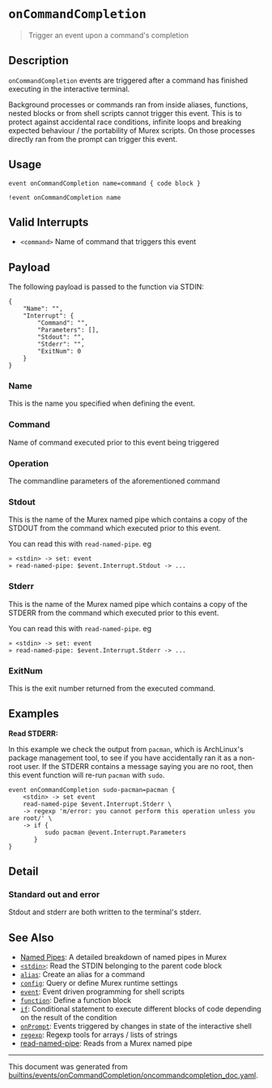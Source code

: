 # `onCommandCompletion`

> Trigger an event upon a command's completion

## Description

`onCommandCompletion` events are triggered after a command has finished
executing in the interactive terminal.

Background processes or commands ran from inside aliases, functions, nested
blocks or from shell scripts cannot trigger this event. This is to protect
against accidental race conditions, infinite loops and breaking expected
behaviour / the portability of Murex scripts. On those processes directly ran
from the prompt can trigger this event.

## Usage

```
event onCommandCompletion name=command { code block }

!event onCommandCompletion name
```

## Valid Interrupts

* `<command>`
    Name of command that triggers this event

## Payload

The following payload is passed to the function via STDIN:

```
{
    "Name": "",
    "Interrupt": {
        "Command": "",
        "Parameters": [],
        "Stdout": "",
        "Stderr": "",
        "ExitNum": 0
    }
}
```

### Name

This is the name you specified when defining the event.

### Command

Name of command executed prior to this event being triggered

### Operation

The commandline parameters of the aforementioned command

### Stdout

This is the name of the Murex named pipe which contains a copy of the STDOUT
from the command which executed prior to this event.

You can read this with `read-named-pipe`. eg

```
» <stdin> -> set: event
» read-named-pipe: $event.Interrupt.Stdout -> ...
```

### Stderr

This is the name of the Murex named pipe which contains a copy of the STDERR
from the command which executed prior to this event.

You can read this with `read-named-pipe`. eg

```
» <stdin> -> set: event
» read-named-pipe: $event.Interrupt.Stderr -> ...
```

### ExitNum

This is the exit number returned from the executed command.

## Examples

**Read STDERR:**

In this example we check the output from `pacman`, which is ArchLinux's package
management tool, to see if you have accidentally ran it as a non-root user. If
the STDERR contains a message saying you are no root, then this event function
will re-run `pacman` with `sudo`.

```
event onCommandCompletion sudo-pacman=pacman {
    <stdin> -> set event
    read-named-pipe $event.Interrupt.Stderr \
    -> regexp 'm/error: you cannot perform this operation unless you are root/' \
    -> if {
          sudo pacman @event.Interrupt.Parameters
       }
}
```

## Detail

### Standard out and error

Stdout and stderr are both written to the terminal's stderr.

## See Also

* [Named Pipes](../user-guide/namedpipes.md):
  A detailed breakdown of named pipes in Murex
* [`<stdin>`](../commands/stdin.md):
  Read the STDIN belonging to the parent code block
* [`alias`](../commands/alias.md):
  Create an alias for a command
* [`config`](../commands/config.md):
  Query or define Murex runtime settings
* [`event`](../commands/event.md):
  Event driven programming for shell scripts
* [`function`](../commands/function.md):
  Define a function block
* [`if`](../commands/if.md):
  Conditional statement to execute different blocks of code depending on the result of the condition
* [`onPrompt`](../events/onprompt.md):
  Events triggered by changes in state of the interactive shell
* [`regexp`](../commands/regexp.md):
  Regexp tools for arrays / lists of strings
* [read-named-pipe](../parser/namedpipe.md):
  Reads from a Murex named pipe

<hr/>

This document was generated from [builtins/events/onCommandCompletion/oncommandcompletion_doc.yaml](https://github.com/lmorg/murex/blob/master/builtins/events/onCommandCompletion/oncommandcompletion_doc.yaml).